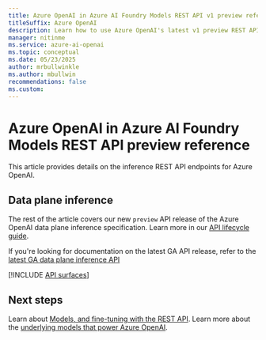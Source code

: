```yaml
---
title: Azure OpenAI in Azure AI Foundry Models REST API v1 preview reference
titleSuffix: Azure OpenAI
description: Learn how to use Azure OpenAI's latest v1 preview REST API. In this article, you learn about authorization options,  how to structure a request and receive a response.
manager: nitinme
ms.service: azure-ai-openai
ms.topic: conceptual
ms.date: 05/23/2025
author: mrbullwinkle
ms.author: mbullwin
recommendations: false
ms.custom:
---
```


# Azure OpenAI in Azure AI Foundry Models REST API preview reference

This article provides details on the inference REST API endpoints for Azure OpenAI.

## Data plane inference

The rest of the article covers our new `preview` API release of the Azure OpenAI data plane inference specification. Learn more in our [API lifecycle guide](../api-version-lifecycle.md#api-evolution).

If you're looking for documentation on the latest GA API release, refer to the [latest GA data plane inference API](./reference.md)

[!INCLUDE [API surfaces](./includes/api-versions/new-inference-preview.md)]

## Next steps

Learn about [Models, and fine-tuning with the REST API](/rest/api/azureopenai/fine-tuning).
Learn more about the [underlying models that power Azure OpenAI](./concepts/models.md).